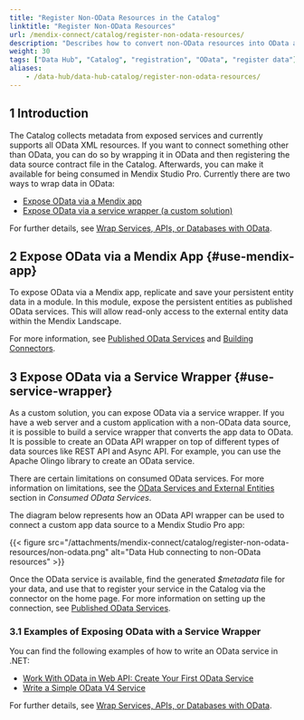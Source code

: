 ```yaml
---
title: "Register Non-OData Resources in the Catalog"
linktitle: "Register Non-OData Resources"
url: /mendix-connect/catalog/register-non-odata-resources/
description: "Describes how to convert non-OData resources into OData and then register them in the Catalog."
weight: 30
tags: ["Data Hub", "Catalog", "registration", "OData", "register data"]
aliases:
    - /data-hub/data-hub-catalog/register-non-odata-resources/
---
```


## 1 Introduction

The Catalog collects metadata from exposed services and currently supports all OData XML resources. If you want to connect something other than OData, you can do so by wrapping it in OData and then registering the data source contract file in the Catalog. Afterwards, you can make it available for being consumed in Mendix Studio Pro. Currently there are two ways to wrap data in OData:

* [Expose OData via a Mendix app](#use-mendix-app)
* [Expose OData via a service wrapper (a custom solution)](#use-service-wrapper)

For further details, see [Wrap Services, APIs, or Databases with OData](/refguide/wrap-services-odata/).

## 2 Expose OData via a Mendix App {#use-mendix-app}

To expose OData via a Mendix app, replicate and save your persistent entity data in a module. In this module, expose the persistent entities as published OData services. This will allow read-only access to the external entity data within the Mendix Landscape.

For more information, see [Published OData Services](/refguide/published-odata-services/) and [Building Connectors](/appstore/creating-content/connector-guide-build/).

## 3 Expose OData via a Service Wrapper {#use-service-wrapper}

As a custom solution, you can expose OData via a service wrapper. If you have a web server and a custom application with a non-OData data source, it is possible to build a service wrapper that converts the app data to OData. It is possible to create an OData API wrapper on top of different types of data sources like REST API and Async API. For example, you can use the Apache Olingo library to create an OData service.

There are certain limitations on consumed OData services. For more information on limitations, see the [OData Services and External Entities](/refguide/consumed-odata-services/#external-entities) section in *Consumed OData Services*. 

The diagram below represents how an OData API wrapper can be used to connect a custom app data source to a Mendix Studio Pro app:

{{< figure src="/attachments/mendix-connect/catalog/register-non-odata-resources/non-odata.png" alt="Data Hub connecting to non-OData resources" >}}

Once the OData service is available, find the generated *$metadata* file for your data, and use that to register your service in the Catalog via the connector on the home page. For more information on setting up the connection, see [Published OData Services](/refguide/published-odata-services/).

### 3.1 Examples of Exposing OData with a Service Wrapper

You can find the following examples of how to write an OData service in .NET: 

* [Work With OData in Web API: Create Your First OData Service](https://www.c-sharpcorner.com/UploadFile/dacca2/work-with-odata-in-web-api-create-your-first-odata-service/)
* [Write a Simple OData V4 Service](https://docs.microsoft.com/en-us/odata/webapi/getting-started)

For further details, see [Wrap Services, APIs, or Databases with OData](/refguide/wrap-services-odata/).
